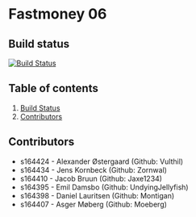 # Fastmoney 06

## Build status
[![Build Status](http://fastmoney-06.compute.dtu.dk:8282/buildStatus/icon?job=DTUPay%2Fmaster)](http://fastmoney-06.compute.dtu.dk:8282/job/DTUPay/job/master/)

## Table of contents
1. [Build Status](#build-status)
2. [Contributors](#contributors)


## Contributors
* s164424 - Alexander Østergaard (Github: Vulthil)
* s164434 - Jens Kornbeck (Github: Zornwal)
* s164410 - Jacob Bruun (Github: Jaxe1234)
* s164395 - Emil Damsbo (Github: UndyingJellyfish)
* s164398 - Daniel Lauritsen (Github: Montigan)
* s164407 - Asger Møberg (Github: Moeberg)
